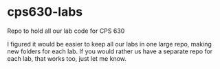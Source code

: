 # cps630-labs
Repo to hold all our lab code for CPS 630

I figured it would be easier to keep all our labs in one large repo, making new folders for each lab. If you would rather us have a separate repo for each lab, that works too, just let me know.
